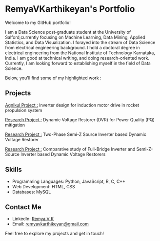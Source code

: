# RemyaVKarthikeyan's Portfolio

Welcome to my GitHub portfolio! 


  I am a Data Science post-graduate student at the University of Salford,currently focusing on Machine Learning, Data Mining, Applied Statistics, and Data Visualization. I forayed into the stream of Data Science from  electrical engineering background. I hold a doctoral degree in electrical engineering from the National Institute of Technology Karnataka, India. I am good at technical writing, and doing research-oriented work. Currently, I am looking forward to establishing myself in the field of Data Science.

Below, you'll find some of my highlighted work :

## Projects
[Agnikul Project :](https://agnikul.in/#/)
Inverter design for induction motor drive in rocket propulsion system

[Research Project :](https://link.springer.com/article/10.1007/s13369-017-2841-3)
Dynamic Voltage Restorer (DVR) for Power Quality (PQ) mitigation

[Research Project :](https://ieeexplore.ieee.org/document/8707905)
Two-Phase Semi-Z Source Inverter based Dynamic Voltage Restorer

[Research Project :](https://ieeexplore.ieee.org/stamp/stamp.jsp?tp=&arnumber=8529017)
Comparative study of Full-Bridge Inverter and Semi-Z-Source Inverter based Dynamic Voltage Restorers

## Skills

- Programming Languages: Python, JavaScript, R, C, C++
- Web Development: HTML, CSS 
- Databases: MySQL

## Contact Me

- LinkedIn: [Remya V K](https://www.linkedin.com/in/remya-vk-b1188621/)
- Email: remyavkarthikeyan@gmail.com

Feel free to explore my projects and get in touch!


